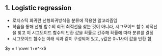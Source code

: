## 1. Logistic regression 
- 로지스틱 회귀란 선형회귀방식을 분류에 적용한 알고리즘임 
- 학습을 통해 선형 함수의 회귀 최적선을 찾는 것이 아니라, 시그모이드 함수 최적선을 찾고 이 시그모이드 함수의 반환 값을 확률로 간주해 확률에 따라 분류를 결정 
- 시그모이드 함수는 아래 식과 같이 구성되어 있고, y값은 0~1사이 값을 반환 함   

$y = 1 \over 1+e^-x$
